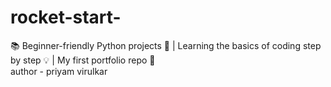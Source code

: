 # rocket-start-
📚 Beginner-friendly Python projects 🐍 | Learning the basics of coding step by step 💡 | My first portfolio repo 🌟
<br>
author - priyam virulkar
